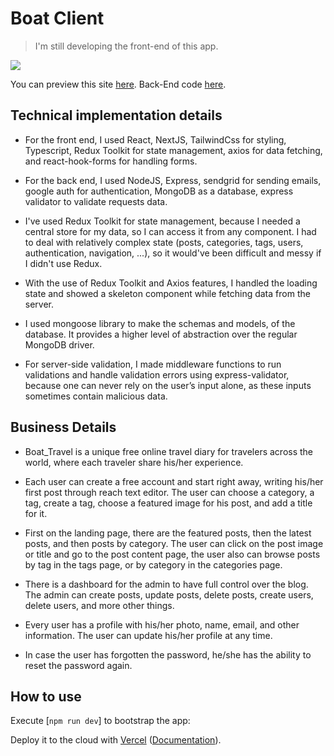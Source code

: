 # Boat Client

> I'm still developing the front-end of this app.

![](https://res.cloudinary.com/khalid-faisal/image/upload/v1661171582/Personal/boat-home-page_l8ygre.png)

You can preview this site [here](https://boat-travel.vercel.app/). Back-End code [here](https://github.com/Khalid2Faisal/boat-back-end).

## Technical implementation details

- For the front end, I used React, NextJS, TailwindCss for styling, Typescript, Redux Toolkit for state management, axios for data fetching, and react-hook-forms for handling forms.

- For the back end, I used NodeJS, Express, sendgrid for sending emails, google auth for authentication, MongoDB as a database, express validator to validate requests data.

- I've used Redux Toolkit for state management, because I needed a central store for my data, so I can access it from any component. I had to deal with relatively complex state (posts, categories, tags, users, authentication, navigation, ...), so it would've been difficult and messy if I didn't use Redux.

- With the use of Redux Toolkit and Axios features, I handled the loading state and showed a skeleton component while fetching data from the server.

- I used mongoose library to make the schemas and models, of the database. It provides a higher level of abstraction over the regular MongoDB driver.

- For server-side validation, I made middleware functions to run validations and handle validation errors using express-validator, because one can never rely on the user’s input alone, as these inputs sometimes contain malicious data.

## Business Details

- Boat_Travel is a unique free online travel diary for travelers across the world, where each traveler share his/her experience.

- Each user can create a free account and start right away, writing his/her first post through reach text editor. The user can choose a category, a tag, create a tag, choose a featured image for his post, and add a title for it.

- First on the landing page, there are the featured posts, then the latest posts, and then posts by category. The user can click on the post image or title and go to the post content page, the user also can browse posts by tag in the tags page, or by category in the categories page.

- There is a dashboard for the admin to have full control over the blog. The admin can create posts, update posts, delete posts, create users, delete users, and more other things.

- Every user has a profile with his/her photo, name, email, and other information. The user can update his/her profile at any time.

- In case the user has forgotten the password, he/she has the ability to reset the password again.

## How to use

Execute [`npm run dev`]  to bootstrap the app:

Deploy it to the cloud with [Vercel](https://vercel.com/new?utm_source=github&utm_medium=readme&utm_campaign=next-example) ([Documentation](https://nextjs.org/docs/deployment)).
